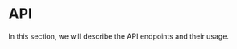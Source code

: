 # API

In this section, we will describe the API endpoints and their usage.

<api-doc openapi-path="./gamification_openapi_2.self-contained.yaml"></api-doc>
